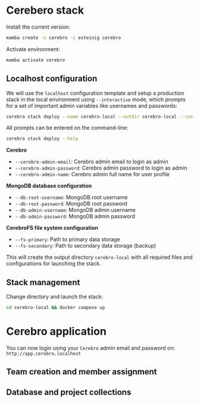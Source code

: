 # Cerebero stack

Install the current version:

```bash 
mamba create -n cerebro -c esteinig cerebro
```

Activate environment:

```bash
mamba activate cerebro
```

## Localhost configuration

We will use the `localhost` configuration template and setup a production stack in the local environment using `--interactive` mode,
which prompts for a set of important admin variables like usernames and passwords:

```bash
cerebro stack deploy --name cerebro-local --outdir cerebro-local --config localhost --interactive
```

All prompts can be entered on the command-line:

```bash
cerebro stack deploy --help
```

**Cerebro**

* `--cerebro-admin-email`: Cerebro admin email to login as admin
* `--cerebro-admin-password`: Cerebro admin password to login as admin
* `--cerebro-admin-name`: Cerebro admin full name for user profile

**MongoDB database configuration**

* `--db-root-username`: MongoDB root username
* `--db-root-password`: MongoDB root password
* `--db-admin-username`: MongoDB admin username
* `--db-admin-password`: MongoDB admin password

**CerebroFS file system configuration**

* `--fs-primary`: Path to primary data storage
* `--fs-secondary`: Path to secondary data storage (backup)

This will create the output directory `cerebro-local` with all required files and configurations for launching the stack.

## Stack management

Change directory and launch the stack:

```bash
cd cerebro-local && docker compose up
```

# Cerebro application

You can now login using your `Cerebro` admin email and password on: `http://app.cerebro.localhost`

## Team creation and member assignment



## Database and project collections


